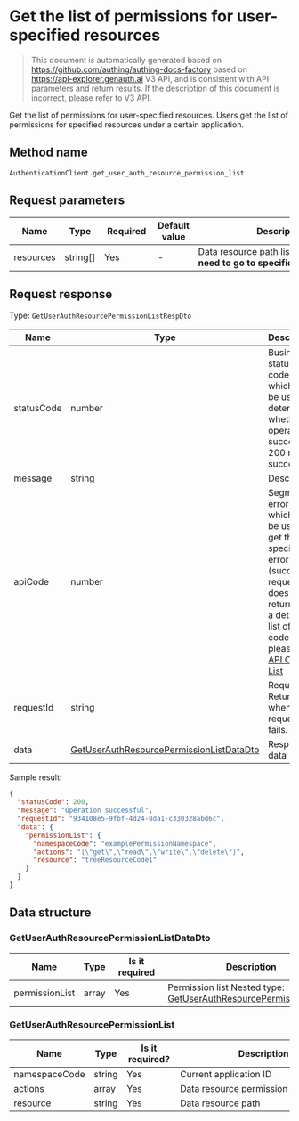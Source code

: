 # Get the list of permissions for user-specified resources

<!--
Warning⚠️:
Do not modify this document directly,
https://github.com/Authing/authing-docs-factory
Use this project to generate
-->

<LastUpdated />

> This document is automatically generated based on https://github.com/authing/authing-docs-factory based on https://api-explorer.genauth.ai V3 API, and is consistent with API parameters and return results. If the description of this document is incorrect, please refer to V3 API.

Get the list of permissions for user-specified resources. Users get the list of permissions for specified resources under a certain application.

## Method name

`AuthenticationClient.get_user_auth_resource_permission_list`

## Request parameters

| Name      | Type     | <div style="width:80px">Required</div> | Default value | <div style="width:300px">Description</div>                                    | <div style="width:200px"></div>Sample value</div>                                                  |
| --------- | -------- | -------------------------------------- | ------------- | ----------------------------------------------------------------------------- | -------------------------------------------------------------------------------------------------- |
| resources | string[] | Yes                                    | -             | Data resource path list, **Tree resources need to go to specific tree nodes** | `["strResourceCode","arrResourceCode","treeResourceCode/StructCode1/resourceStructChildrenCode1"]` |

## Request response

Type: `GetUserAuthResourcePermissionListRespDto`

| Name       | Type                                                                                             | Description                                                                                                                                                                                                                                                                                                                                         |
| ---------- | ------------------------------------------------------------------------------------------------ | --------------------------------------------------------------------------------------------------------------------------------------------------------------------------------------------------------------------------------------------------------------------------------------------------------------------------------------------------- |
| statusCode | number                                                                                           | Business status code, which can be used to determine whether the operation is successful. 200 means success.                                                                                                                                                                                                                                        |
| message    | string                                                                                           | Description                                                                                                                                                                                                                                                                                                                                         |
| apiCode    | number                                                                                           | Segmented error code, which can be used to get the specific error type (successful request does not return). For a detailed list of error codes, please see: [API Code List](https://api-explorer.genauth.ai/?tag=group/%E5%BC%80%E5%8F%91%E5%87%86%E5%A4%87#tag/%E5%BC%80%E5%8F%91%E5%87%86%E5%A4%87/%E9%94%99%E8%AF%AF%E5%A4%84%E7%90%86/apiCode) |
| requestId  | string                                                                                           | Request ID. Returned when the request fails.                                                                                                                                                                                                                                                                                                        |
| data       | <a href="#GetUserAuthResourcePermissionListDataDto">GetUserAuthResourcePermissionListDataDto</a> | Response data                                                                                                                                                                                                                                                                                                                                       |

Sample result:

```json
{
  "statusCode": 200,
  "message": "Operation successful",
  "requestId": "934108e5-9fbf-4d24-8da1-c330328abd6c",
  "data": {
    "permissionList": {
      "namespaceCode": "examplePermissionNamespace",
      "actions": "[\"get\",\"read\",\"write\",\"delete\"]",
      "resource": "treeResourceCode1"
    }
  }
}
```

## Data structure

### <a id="GetUserAuthResourcePermissionListDataDto"></a> GetUserAuthResourcePermissionListDataDto

| Name           | Type  | <div style="width:80px">Is it required</div> | <div style="width:300px">Description</div>                                                                       | <div style="width:200px">Sample value</div> |
| -------------- | ----- | -------------------------------------------- | ---------------------------------------------------------------------------------------------------------------- | ------------------------------------------- |
| permissionList | array | Yes                                          | Permission list Nested type: <a href="#GetUserAuthResourcePermissionList">GetUserAuthResourcePermissionList</a>. |                                             |

### <a id="GetUserAuthResourcePermissionList"></a> GetUserAuthResourcePermissionList

| Name          | Type   | <div style="width:80px">Is it required?</div> | <div style="width:300px">Description</div> | <div style="width:200px">Example value</div> |
| ------------- | ------ | --------------------------------------------- | ------------------------------------------ | -------------------------------------------- |
| namespaceCode | string | Yes                                           | Current application ID                     | `examplePermissionNamespace`                 |
| actions       | array  | Yes                                           | Data resource permission operation list    | `["get","read","write","delete"]`            |
| resource      | string | Yes                                           | Data resource path                         | `treeResourceCode1`                          |
